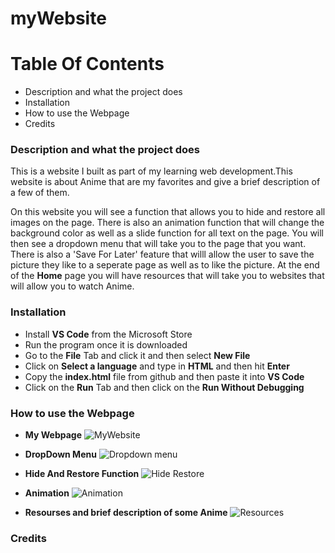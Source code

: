 # myWebsite

# Table Of Contents

* Description and what the project does
* Installation
* How to use the Webpage
* Credits

### Description and what the project does

This is a website I built as part of my learning web development.This website is about Anime that are my favorites and give a brief description of a few of them.

On this website you will see a function that allows you to hide and restore all images on the page. There is also an animation function that will change the background color as well as a slide function for all text on the page. You will then see a dropdown menu that will take you to the page that you want. There is also a 'Save For Later' feature that willl allow the user to save the picture they like to a seperate page as well as to like the picture. At the end of the **Home** page you will have resources that will take you to websites that will allow you to watch Anime.


### Installation

* Install **VS Code** from the Microsoft Store
* Run the program once it is downloaded
* Go to the **File** Tab and click it and then select **New File**
* Click on **Select a language** and type in **HTML** and then hit **Enter**
* Copy the **index.html** file from github and then paste it into **VS Code**
* Click on the **Run** Tab and then click on the **Run Without Debugging**

### How to use the Webpage

* **My Webpage**
![MyWebsite](https://user-images.githubusercontent.com/102986991/163481129-e36f61ed-9266-48a4-8811-e4f18da0d108.png)

* **DropDown Menu**
![Dropdown menu](https://user-images.githubusercontent.com/102986991/163481280-b3dfa835-cfb5-460d-986c-9fa5d748951b.png)

* **Hide And Restore Function**
![Hide Restore](https://user-images.githubusercontent.com/102986991/163481650-8b3c5f1a-a3aa-41d8-b278-b2fb93265728.png)

* **Animation**
![Animation](https://user-images.githubusercontent.com/102986991/163481806-5bf20aca-25cc-442a-91f0-d4fde54235ac.png)

* **Resourses and brief description of some Anime**
![Resources](https://user-images.githubusercontent.com/102986991/163481919-7d9625c2-0caa-4d68-baf5-4d10a0991003.png)



### Credits
